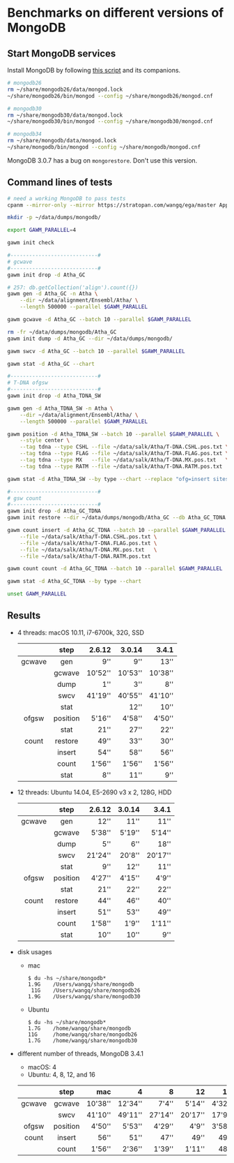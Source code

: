 # Benchmarks on different versions of MongoDB

## Start MongoDB services

Install MongoDB by following
[this script](https://github.com/egateam/egavm/blob/master/prepare/standalone/4-mongodb.sh) and its
companions.

```bash
# mongodb26
rm ~/share/mongodb26/data/mongod.lock
~/share/mongodb26/bin/mongod --config ~/share/mongodb26/mongod.cnf

# mongodb30
rm ~/share/mongodb30/data/mongod.lock
~/share/mongodb30/bin/mongod --config ~/share/mongodb30/mongod.cnf

# mongodb34
rm ~/share/mongodb/data/mongod.lock
~/share/mongodb/bin/mongod --config ~/share/mongodb/mongod.cnf
```

MongoDB 3.0.7 has a bug on `mongorestore`. Don't use this version.

## Command lines of tests

```bash
# need a working MongoDB to pass tests
cpanm --mirror-only --mirror https://stratopan.com/wangq/ega/master App::GAWM

mkdir -p ~/data/dumps/mongodb/

export GAWM_PARALLEL=4

gawm init check

#----------------------------#
# gcwave
#----------------------------#
gawm init drop -d Atha_GC

# 257: db.getCollection('align').count({})
gawm gen -d Atha_GC -n Atha \
    --dir ~/data/alignment/Ensembl/Atha/ \
    --length 500000 --parallel $GAWM_PARALLEL

gawm gcwave -d Atha_GC --batch 10 --parallel $GAWM_PARALLEL

rm -fr ~/data/dumps/mongodb/Atha_GC
gawm init dump -d Atha_GC --dir ~/data/dumps/mongodb/

gawm swcv -d Atha_GC --batch 10 --parallel $GAWM_PARALLEL

gawm stat -d Atha_GC --chart

#----------------------------#
# T-DNA ofgsw
#----------------------------#
gawm init drop -d Atha_TDNA_SW

gawm gen -d Atha_TDNA_SW -n Atha \
    --dir ~/data/alignment/Ensembl/Atha/ \
    --length 500000 --parallel $GAWM_PARALLEL

gawm position -d Atha_TDNA_SW --batch 10 --parallel $GAWM_PARALLEL \
    --style center \
    --tag tdna --type CSHL --file ~/data/salk/Atha/T-DNA.CSHL.pos.txt \
    --tag tdna --type FLAG --file ~/data/salk/Atha/T-DNA.FLAG.pos.txt \
    --tag tdna --type MX   --file ~/data/salk/Atha/T-DNA.MX.pos.txt   \
    --tag tdna --type RATM --file ~/data/salk/Atha/T-DNA.RATM.pos.txt

gawm stat -d Atha_TDNA_SW --by type --chart --replace "ofg=insert sites"

#----------------------------#
# gsw count
#----------------------------#
gawm init drop -d Atha_GC_TDNA
gawm init restore --dir ~/data/dumps/mongodb/Atha_GC --db Atha_GC_TDNA

gawm count insert -d Atha_GC_TDNA --batch 10 --parallel $GAWM_PARALLEL \
    --file ~/data/salk/Atha/T-DNA.CSHL.pos.txt \
    --file ~/data/salk/Atha/T-DNA.FLAG.pos.txt \
    --file ~/data/salk/Atha/T-DNA.MX.pos.txt   \
    --file ~/data/salk/Atha/T-DNA.RATM.pos.txt

gawm count count -d Atha_GC_TDNA --batch 10 --parallel $GAWM_PARALLEL

gawm stat -d Atha_GC_TDNA --by type --chart

unset GAWM_PARALLEL
```

## Results

* 4 threads: macOS 10.11, i7-6700k, 32G, SSD

    |        |   step   |  2.6.12 |  3.0.14 |   3.4.1 |
    |:------:|:--------:|--------:|--------:|--------:|
    | gcwave |   gen    |     9'' |     9'' |    13'' |
    |        |  gcwave  | 10'52'' | 10'53'' | 10'38'' |
    |        |   dump   |     1'' |     3'' |     8'' |
    |        |   swcv   | 41'19'' | 40'55'' | 41'10'' |
    |        |   stat   |         |    12'' |    10'' |
    | ofgsw  | position |  5'16'' |  4'58'' |  4'50'' |
    |        |   stat   |    21'' |    27'' |    22'' |
    | count  | restore  |    49'' |    33'' |    30'' |
    |        |  insert  |    54'' |    58'' |    56'' |
    |        |  count   |  1'56'' |  1'56'' |  1'56'' |
    |        |   stat   |     8'' |    11'' |     9'' |

* 12 threads: Ubuntu 14.04, E5-2690 v3 x 2, 128G, HDD

    |        |   step   |  2.6.12 | 3.0.14 |   3.4.1 |
    |:------:|:--------:|--------:|-------:|--------:|
    | gcwave |   gen    |    12'' |   11'' |    11'' |
    |        |  gcwave  |  5'38'' | 5'19'' |  5'14'' |
    |        |   dump   |     5'' |    6'' |    18'' |
    |        |   swcv   | 21'24'' | 20'8'' | 20'17'' |
    |        |   stat   |     9'' |   12'' |    11'' |
    | ofgsw  | position |  4'27'' | 4'15'' |   4'9'' |
    |        |   stat   |    21'' |   22'' |    22'' |
    | count  | restore  |    44'' |   46'' |    40'' |
    |        |  insert  |    51'' |   53'' |    49'' |
    |        |  count   |  1'58'' |  1'9'' |  1'11'' |
    |        |   stat   |    10'' |   10'' |     9'' |

* disk usages

    * mac
        ```
        $ du -hs ~/share/mongodb*
        1.9G	/Users/wangq/share/mongodb
         11G	/Users/wangq/share/mongodb26
        1.9G	/Users/wangq/share/mongodb30
        ```
    * Ubuntu
        ```
        $ du -hs ~/share/mongodb*
        1.7G    /home/wangq/share/mongodb
        11G     /home/wangq/share/mongodb26
        1.7G    /home/wangq/share/mongodb30
        ```

* different number of threads, MongoDB 3.4.1
    * macOS: 4
    * Ubuntu: 4, 8, 12, and 16

    |        |   step   |     mac |       4 |       8 |      12 |     16 |
    |:------:|:--------:|--------:|--------:|--------:|--------:|-------:|
    | gcwave |  gcwave  | 10'38'' | 12'34'' |   7'4'' |  5'14'' | 4'32'' |
    |        |   swcv   | 41'10'' | 49'11'' | 27'14'' | 20'17'' | 17'9'' |
    | ofgsw  | position |  4'50'' |  5'53'' |  4'29'' |   4'9'' | 3'58'' |
    | count  |  insert  |    56'' |    51'' |    47'' |    49'' |   49'' |
    |        |  count   |  1'56'' |  2'36'' |  1'39'' |  1'11'' |   48'' |
